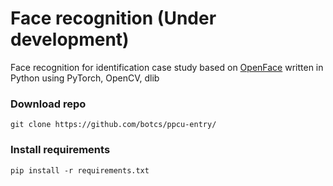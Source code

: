 # Face recognition (Under development)

Face recognition for identification case study based on [OpenFace](http://cmusatyalab.github.io/openface/) written in Python using PyTorch, OpenCV, dlib

### Download repo
```
git clone https://github.com/botcs/ppcu-entry/
```

### Install requirements
```
pip install -r requirements.txt
```
